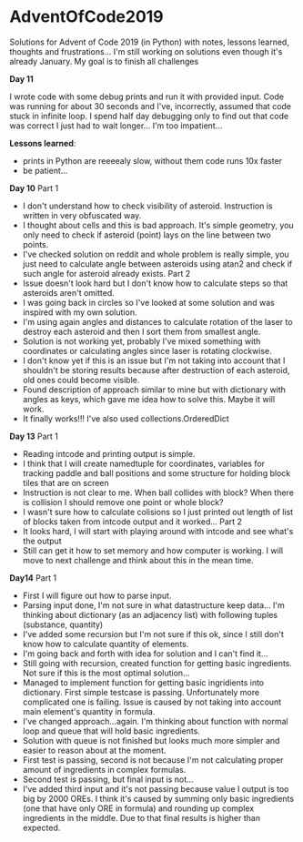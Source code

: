 # AdventOfCode2019
Solutions for Advent of Code 2019 (in Python) with notes, lessons learned, thoughts and frustrations...
I'm still working on solutions even though it's already January. My goal is to finish all challenges

__Day 11__

I wrote code with some debug prints and run it with provided input. Code was running for about 30 seconds and I've, incorrectly, assumed that code stuck in infinite loop. I spend half day debugging only to find out that code was correct I just had to wait longer... I'm too impatient...

__Lessons learned__:
- prints in Python are reeeealy slow, without them code runs 10x faster
- be patient...

__Day 10__
Part 1
- I don't understand how to check visibility of asteroid. Instruction is written in very obfuscated way.
- I thought about cells and this is bad approach. It's simple geometry, you only need to check if asteroid (point) lays on the line between two points.
- I've checked solution on reddit and whole problem is really simple, you just need to calculate angle between asteroids using atan2 and check if such angle for asteroid already exists.
Part 2
- Issue doesn't look hard but I don't know how to calculate steps so that asteroids aren't omitted.
- I was going back in circles so I've looked at some solution and was inspired with my own solution.
- I'm using again angles and distances to calculate rotation of the laser to destroy each asteroid and then I sort them from smallest angle.
- Solution is not working yet, probably I've mixed something with coordinates or calculating angles since laser is rotating clockwise.
- I don't know yet if this is an issue but I'm not taking into account that I shouldn't be storing results because after destruction of each asteroid, old ones could become visible.
- Found description of approach similar to mine but with dictionary with angles as keys, which gave me idea how to solve this. Maybe it will work.
- It finally works!!! I've also used collections.OrderedDict

__Day 13__
Part 1
- Reading intcode and printing output is simple.
- I think that I will create namedtuple for coordinates, variables for tracking paddle and ball positions and some structure for holding block tiles that are on screen
- Instruction is not clear to me. When ball collides with block? When there is collision I should remove one point or whole block?
- I wasn't sure how to calculate colisions so I just printed out length of list of blocks taken from intcode output and it worked...
Part 2
- It looks hard, I will start with playing around with intcode and see what's the output
- Still can get it how to set memory and how computer is working. I will move to next challenge and think about this in the mean time.

__Day14__
Part 1
- First I will figure out how to parse input.
- Parsing input done, I'm not sure in what datastructure keep data... I'm thinking about dictionary (as an adjacency list) with following tuples (substance, quantity)
- I've added some recursion but I'm not sure if this ok, since I still don't know how to calculate quantity of elements.
- I'm going back and forth with idea for solution and I can't find it...
- Still going with recursion, created function for getting basic ingredients. Not sure if this is the most optimal solution...
- Managed to implement function for getting basic ingridients into dictionary. First simple testcase is passing. Unfortunately more complicated one is failing. Issue is caused by not taking into account main element's quantity in formula.
- I've changed approach...again. I'm thinking about function with normal loop and queue that will hold basic ingredients.
- Solution with queue is not finished but looks much more simpler and easier to reason about at the moment.
- First test is passing, second is not because I'm not calculating proper amount of ingredients in complex formulas.
- Second test is passing, but final input is not...
- I've added third input and it's not passing because value I output is too big by 2000 OREs. I think it's caused by summing only basic ingredients (one that have only ORE in formula) and rounding up complex ingredients in the middle. Due to that final results is higher than expected.
